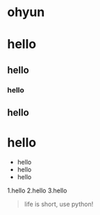# ohyun
# hello
## hello
### hello
## hello
# hello

* hello
* hello
* hello

1.hello
2.hello
3.hello

> life is short, use python!
